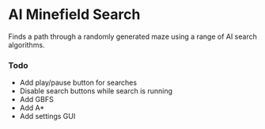 # AI Minefield Search
Finds a path through a randomly generated maze using a range of AI search algorithms.


### Todo
* Add play/pause button for searches
* Disable search buttons while search is running
* Add GBFS
* Add A*
* Add settings GUI